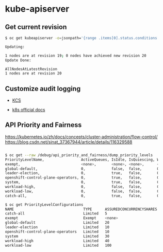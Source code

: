 # kube-apiserver

## Get current revision

~~~bash
$ oc get kubeapiserver -o=jsonpath='{range .items[0].status.conditions[?(@.type=="NodeInstallerProgressing")]}{.reason}{"\n"}{.message}{"\n"}'

Updating:

1 nodes are at revision 19; 0 nodes have achieved new revision 20
Update Done:

AllNodesAtLatestRevision
1 nodes are at revision 20
~~~

## Customize audit logging

* [KCS](https://access.redhat.com/solutions/5373481)

* [k8s official docs](https://kubernetes.io/docs/tasks/debug-application-cluster/audit/)

## API Priority and Fairness

<https://kubernetes.io/zh/docs/concepts/cluster-administration/flow-control/>
<https://blog.csdn.net/sinat_37367944/article/details/116329588>

~~~bash

$ oc get --raw /debug/api_priority_and_fairness/dump_priority_levels
PriorityLevelName,                 ActiveQueues, IsIdle, IsQuiescing, WaitingRequests, ExecutingRequests
exempt,                            <none>,       <none>, <none>,      <none>,          <none>
global-default,                    0,            false,  false,       0,               1
leader-election,                   0,            true,   false,       0,               0
openshift-control-plane-operators, 0,            true,   false,       0,               0
system,                            0,            true,   false,       0,               0
workload-high,                     0,            false,  false,       0,               5
workload-low,                      0,            false,  false,       0,               10
catch-all,                         0,            true,   false,       0,               0

$ oc get PriorityLevelConfigurations                                                                     
NAME                                TYPE      ASSUREDCONCURRENCYSHARES   QUEUES   HANDSIZE   QUEUELENGTHLIMIT   AGE
catch-all                           Limited   5                          <none>   <none>     <none>             26d
exempt                              Exempt    <none>                     <none>   <none>     <none>             26d
global-default                      Limited   20                         128      6          50                 26d
leader-election                     Limited   10                         16       4          50                 26d
openshift-control-plane-operators   Limited   10                         128      6          50                 26d
system                              Limited   30                         64       6          50                 26d
workload-high                       Limited   40                         128      6          50                 26d
workload-low                        Limited   100                        128      6          50                 26d$ 

~~~